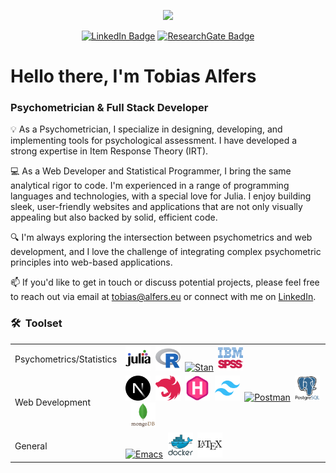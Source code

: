 <p align="center"><img src="https://media.giphy.com/media/iIqmM5tTjmpOB9mpbn/giphy.gif" width="300"/></p>
<p align="center">
<a href="https://www.linkedin.com/in/tobias-alfers-4b033499"><img src="https://img.shields.io/badge/LinkedIn-blue?style=for-the-badge&logo=linkedin&logoColor=white" alt="LinkedIn Badge"></a>
<a href="https://www.researchgate.net/profile/Tobias-Alfers"><img src="https://img.shields.io/badge/Research_Gate-00CCBB.svg?&style=for-the-badge&logo=ResearchGate&logoColor=white" alt="ResearchGate Badge"></a>
</p>

# Hello there, I'm Tobias Alfers

### Psychometrician & Full Stack Developer

💡 As a Psychometrician, I specialize in designing, developing, and implementing tools for psychological assessment. I have developed a strong expertise in Item Response Theory (IRT).

💻 As a Web Developer and Statistical Programmer, I bring the same analytical rigor to code. I'm experienced in a range of programming languages and technologies, with a special love for Julia. I enjoy building sleek, user-friendly websites and applications that are not only visually appealing but also backed by solid, efficient code.

🔍 I'm always exploring the intersection between psychometrics and web development, and I love the challenge of integrating complex psychometric principles into web-based applications.

<!--
🔗 Here, you'll find a portfolio of my projects, ranging from psychometric analysis tools to full-stack web development. I'm open to collaboration and always eager to learn from other developers.
-->

📫 If you'd like to get in touch or discuss potential projects, please feel free to reach out via email at tobias@alfers.eu or connect with me on [LinkedIn](https://www.linkedin.com/in/tobias-alfers-4b033499/).



### 🛠 &nbsp;Toolset

<table>
<tr>
  <td scope="col">Psychometrics/Statistics</td>
  <td scope="col">
    <a href="https://www.julialang.org"><img src="https://github.com/devicons/devicon/blob/master/icons/julia/julia-original-wordmark.svg" title="Julia" alt="Julia" width="40" height="40"/></a>&nbsp;
    <a href="https://www.r-project.org"><img src="https://github.com/devicons/devicon/blob/master/icons/r/r-original.svg" title="R" alt="R" width="40" height="40"/></a>&nbsp;
    <a href="https://mc-stan.org"><img src="https://mc-stan.org/rstan/reference/figures/stanlogo.png" title="Stan" alt="Stan" width="40" height="40"/></a>&nbsp;
    <a href="https://www.ibm.com/spss"><img src="https://github.com/devicons/devicon/blob/master/icons/spss/spss-original.svg" title="SPSS" alt="SPSS" width="40" height="40"/></a>&nbsp;  
  </td>
</tr>
<tr>
  <td scope="col">Web Development</td>
  <td scope="col">
    <a href="https://nextjs.org"><img src="https://github.com/devicons/devicon/blob/master/icons/nextjs/nextjs-original.svg" title="NextJS"  alt="NextJS" width="40" height="40"/></a>&nbsp;
    <a href="https://nestjs.com"><img src="https://github.com/devicons/devicon/blob/master/icons/nestjs/nestjs-original.svg" title="NestJS"  alt="NestJS" width="40" height="40"/></a>&nbsp;
    <a href="https://gohugo.io"><img src="https://github.com/devicons/devicon/blob/master/icons/hugo/hugo-original.svg" title="Hugo"  alt="Hugo" width="40" height="40"/></a>&nbsp;
    <a href="https://tailwindcss.com"><img src="https://github.com/devicons/devicon/blob/master/icons/tailwindcss/tailwindcss-original.svg" title="TailwindCSS"  alt="TailwindCSS" width="40" height="40"/></a>&nbsp;  
    <a href="https://www.postman.com"><img src="https://www.vectorlogo.zone/logos/getpostman/getpostman-icon.svg" title="Postman"  alt="Postman" width="40" height="40"/></a>&nbsp;
    <a href="https://www.postgresql.org"><img src="https://github.com/devicons/devicon/blob/master/icons/postgresql/postgresql-original-wordmark.svg" title="PostgreSQL"  alt="PostgreSQL" width="40" height="40"/></a>&nbsp;
    <a href="https://www.mongodb.com"><img src="https://github.com/devicons/devicon/blob/master/icons/mongodb/mongodb-original-wordmark.svg" title="MongoDB"  alt="MongoDB" width="40" height="40"/></a>&nbsp;
  </td>
</tr>
<tr>
  <td scope="col">General</td>
  <td scope="col">
    <a href="https://www.gnu.org/software/emacs"><img src="https://upload.wikimedia.org/wikipedia/commons/5/5f/Emacs-logo.svg" title="Emacs" alt="Emacs" width="40" height="40"/></a>&nbsp;
    <a href="https://www.docker.com"><img src="https://github.com/devicons/devicon/blob/master/icons/docker/docker-original-wordmark.svg" title="Docker"  alt="Docker" width="40" height="40"/></a>&nbsp;
    <a href="https://www.latex-project.org"><img src="https://github.com/devicons/devicon/blob/master/icons/latex/latex-original.svg" title="LaTeX"  alt="LaTeX" width="40" height="40"/></a>&nbsp;
  </td>
</tr>
</table>

<p>
</p>

<!--
**t-alfers/t-alfers** is a ✨ _special_ ✨ repository because its `README.md` (this file) appears on your GitHub profile.

Here are some ideas to get you started:

- 🔭 I’m currently working on ...
- 🌱 I’m currently learning ...
- 👯 I’m looking to collaborate on ...
- 🤔 I’m looking for help with ...
- 💬 Ask me about ...
- 📫 How to reach me: ...
- 😄 Pronouns: ...
- ⚡ Fun fact: ...
-->
